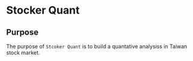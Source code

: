 # Stocker Quant

## Purpose

The purpose of `Stcoker Quant` is to build a quantative analysiss in Taiwan stock market.